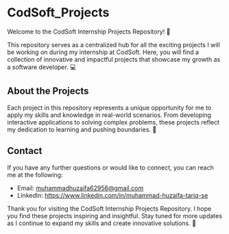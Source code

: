 # CodSoft_Projects
Welcome to the CodSoft Internship Projects Repository! 🚀

This repository serves as a centralized hub for all the exciting projects I will be working on during my internship at CodSoft. Here, you will find a collection of innovative and impactful projects that showcase my growth as a software developer. 💻

## About the Projects

Each project in this repository represents a unique opportunity for me to apply my skills and knowledge in real-world scenarios. From developing interactive applications to solving complex problems, these projects reflect my dedication to learning and pushing boundaries. 🌟

## Contact

If you have any further questions or would like to connect, you can reach me at the following:

- Email: muhammadhuzaifa62956@gmail.com
- LinkedIn: https://www.linkedin.com/in/muhammad-huzaifa-tariq-se

Thank you for visiting the CodSoft Internship Projects Repository. I hope you find these projects inspiring and insightful. Stay tuned for more updates as I continue to expand my skills and create innovative solutions. 🌟
